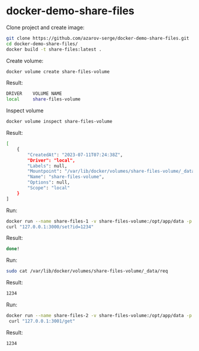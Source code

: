 # docker-demo-share-files

Clone project and create image:

```bash
git clone https://github.com/azarov-serge/docker-demo-share-files.git
cd docker-demo-share-files/
docker build -t share-files:latest .
```

Create volume:

```bash
docker volume create share-files-volume
```

Result:

```bash
DRIVER    VOLUME NAME
local     share-files-volume
```

Inspect volume

```bash
docker volume inspect share-files-volume
```

Result:

```bash
[
    {
        "CreatedAt": "2023-07-11T07:24:38Z",
        "Driver": "local",
        "Labels": null,
        "Mountpoint": "/var/lib/docker/volumes/share-files-volume/_data",
        "Name": "share-files-volume",
        "Options": null,
        "Scope": "local"
    }
]
```

Run:

```bash
docker run --name share-files-1 -v share-files-volume:/opt/app/data -p 3000:3000  -d share-files:latest
curl "127.0.0.1:3000/set?id=1234"
```

Result:

```bash
done!
```

Run:

```bash
sudo cat /var/lib/docker/volumes/share-files-volume/_data/req
```

Result:

```bash
1234
```

Run:

```bash
docker run --name share-files-2 -v share-files-volume:/opt/app/data -p 3001:3000  -d share-files:latest
 curl "127.0.0.1:3001/get"
```

Result:

```bash
1234
```
